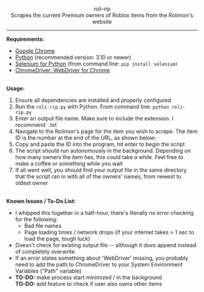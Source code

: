 <p align="center">roli-rip<br>Scrapes the current Premium owners of Roblox items from the Rolimon's website<hr></p>
<p align="left"><b>Requirements:</b><br><ul><li><a href="https://www.google.com/chrome/">Google Chrome</a></li><li><a href="https://www.python.org/downloads/">Python</a> (recommended version: 3.10 or newer)</li><li><a href="https://pypi.org/project/selenium/">Selenium for Python</a> (from command line: <code>pip install selenium)</code></li><li><a href="https://chromedriver.chromium.org/downloads">ChromeDriver: WebDriver for Chrome</a></li></ul></p>
<br>
<b>Usage:</b><br>
<ol><li>Ensure all dependencies are installed and properly configured</li><li>Run the <code>roli-rip.py</code> with Python. From command line: <code>python roli-rip.py</code></li><li>Enter an output file name. Make sure to include the extension. I recommend `.txt`</li><li>Navigate to the Rolimon's page for the item you wish to scrape. The item ID is the number at the end of the URL, as shown below:</li><li>Copy and paste the ID into the program, hit enter to begin the script</li><li>The script should run autonomously in the background. Depending on how many owners the item has, this could take a while. Feel free to make a coffee or something while you wait</li><li>If all went well, you should find your output file in the same directory that the script ran in with all of the owners' names, from newest to oldest owner</li></ol>
<br>
<b>Known Issues / To-Do List:</b>
<ul><li>I whipped this together in a half-hour, there's literally no error checking for the following:<ul><li>Bad file names</li><li>Page loading times / network drops (if your internet takes > 1 sec to load the page, tough luck)</li></ul><li>Doesn't check for existing output file -- although it <i>does</i> append instead of completely overwrite</li><li>If an error states something about 'WebDriver' missing, you probably need to add the path to ChromeDriver to your System Environment Variables ("Path" variable)</li><li><b>TO-DO:</b> make process start minimized / in the background</li><b>TO-DO:</b> add feature to check if user also owns other items</li></ul></p>

